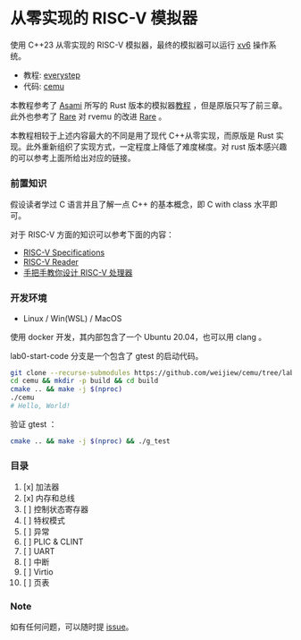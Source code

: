# 从零实现的 RISC-V 模拟器

使用 C++23 从零实现的 RISC-V 模拟器，最终的模拟器可以运行 [xv6](https://pdos.csail.mit.edu/6.828/2012/xv6.html) 操作系统。

- 教程: [everystep](https://github.com/weijiew/everystep)
- 代码: [cemu](https://github.com/weijiew/cemu)

本教程参考了 [Asami](https://github.com/d0iasm) 所写的 Rust 版本的模拟器[教程](https://book.rvemu.app/) ，但是原版只写了前三章。此外也参考了 [Rare](https://github.com/siriusdemon/Rare) 对 rvemu 的改进 [Rare](https://siriusdemon.github.io/Rare/) 。

本教程相较于上述内容最大的不同是用了现代 C++从零实现，而原版是 Rust 实现。此外重新组织了实现方式，一定程度上降低了难度梯度。对 rust 版本感兴趣的可以参考上面所给出对应的链接。

### 前置知识

假设读者学过 C 语言并且了解一点 C++ 的基本概念，即 C with class 水平即可。

对于 RISC-V 方面的知识可以参考下面的内容：

- [RISC-V Specifications](https://riscv.org/technical/specifications/)
- [RISC-V Reader](https://zh.webbooksnow.art/dl/16429281/d4417e)
- [手把手教你设计 RISC-V 处理器](https://zh.webbooksnow.art/book/18067855/bd7a8a)

### 开发环境

- Linux / Win(WSL) / MacOS

使用 docker 开发，其内部包含了一个 Ubuntu 20.04，也可以用 clang 。

lab0-start-code 分支是一个包含了 gtest 的启动代码。

```sh
git clone --recurse-submodules https://github.com/weijiew/cemu/tree/lab0-start-code
cd cemu && mkdir -p build && cd build
cmake .. && make -j $(nproc)
./cemu
# Hello, World!
```

验证 gtest ：

```sh
cmake .. && make -j $(nproc) && ./g_test
```

### 目录

1. [x] 加法器
2. [x] 内存和总线
3. [ ] 控制状态寄存器
4. [ ] 特权模式
5. [ ] 异常
6. [ ] PLIC & CLINT
7. [ ] UART
8. [ ] 中断
9. [ ] Virtio
10. [ ] 页表

### Note

如有任何问题，可以随时提 [issue](https://github.com/weijiew/cemu/issue)。
